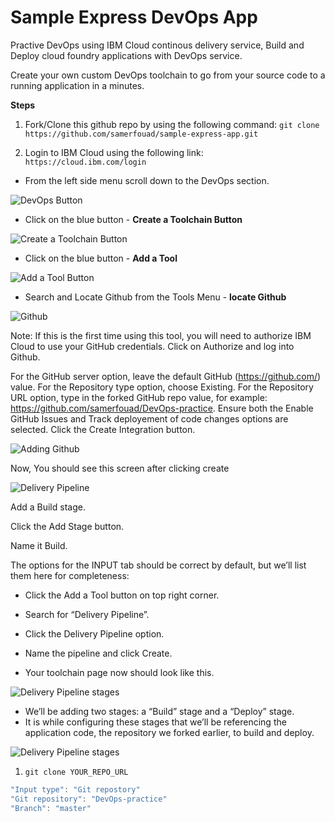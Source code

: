 # Sample Express DevOps App

Practive DevOps using IBM Cloud continous delivery service, Build and Deploy cloud foundry applications with DevOps service.

Create your own custom DevOps toolchain to go from your source code to a running application in a minutes.

**Steps**

1. Fork/Clone this github repo by using the following command: `git clone https://github.com/samerfouad/sample-express-app.git`

2. Login to IBM Cloud using the following link: `https://cloud.ibm.com/login`

- From the left side menu scroll down to the DevOps section.

![DevOps Button](https://user-images.githubusercontent.com/18283745/59562339-ad7aa400-902b-11e9-845f-eaef328df35e.png)

- Click on the blue button - **Create a Toolchain Button**

![Create a Toolchain Button](https://user-images.githubusercontent.com/18283745/59562340-afdcfe00-902b-11e9-8062-ec5a43c216fe.png)

- Click on the blue button - **Add a Tool**

![Add a Tool Button](https://user-images.githubusercontent.com/18283745/59562510-e9af0400-902d-11e9-8a6f-11fc266c3b96.png)

- Search and Locate Github from the Tools Menu - **locate Github**

![Github](https://user-images.githubusercontent.com/18283745/59562561-604c0180-902e-11e9-8f0e-b9a143234196.png)

Note: If this is the first time using this tool, you will need to authorize IBM Cloud to use your GitHub credentials. Click on Authorize and log into Github.

For the GitHub server option, leave the default GitHub (https://github.com/) value.
For the Repository type option, choose Existing.
For the Repository URL option, type in the forked GitHub repo value, for example: https://github.com/samerfouad/DevOps-practice.
Ensure both the Enable GitHub Issues and Track deployement of code changes options are selected.
Click the Create Integration button.

![Adding Github](https://user-images.githubusercontent.com/18283745/59562610-e8320b80-902e-11e9-9100-7b54e6fce159.png)

Now, You should see this screen after clicking create


![Delivery Pipeline](https://user-images.githubusercontent.com/18283745/59562632-42cb6780-902f-11e9-858d-7fbd7903cc55.png)

Add a Build stage.

Click the Add Stage button.

Name it Build.

The options for the INPUT tab should be correct by default, but we’ll list them here for completeness:


- Click the Add a Tool button on top right corner.

- Search for “Delivery Pipeline”.

- Click the Delivery Pipeline option.

- Name the pipeline and click Create.

- Your toolchain page now should look like this.

![Delivery Pipeline stages](https://user-images.githubusercontent.com/18283745/59562699-23810a00-9030-11e9-848f-679b79f3fc03.png
)
- We’ll be adding two stages: a “Build” stage and a “Deploy” stage.
- It is while configuring these stages that we’ll be referencing the application code, the repository we forked earlier, to build and deploy.

![Delivery Pipeline stages](https://user-images.githubusercontent.com/18283745/59562699-23810a00-9030-11e9-848f-679b79f3fc03.png)



1. `git clone YOUR_REPO_URL`

```javascript
"Input type": "Git repostory"
"Git repository": "DevOps-practice"
"Branch": "master"
```


